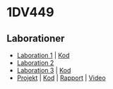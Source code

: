 # 1DV449
## Laborationer

- [Laboration 1](Laboration-1.md) | [Kod](laboration-1) 
- [Laboration 2](Laboration-2.md) 
- [Laboration 3](Laboration-3.md)  | [Kod](laboration-3) 
- [Projekt](Project-description.md) | [Kod](project)  | [Rapport](project-report.md) | [Video](https://www.youtube.com/watch?v=kHtFpETYTQM)
